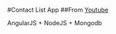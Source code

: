#Contact List App
##From [Youtube](https://www.youtube.com/watch?v=kHV7gOHvNdk)

AngularJS + NodeJS + Mongodb
